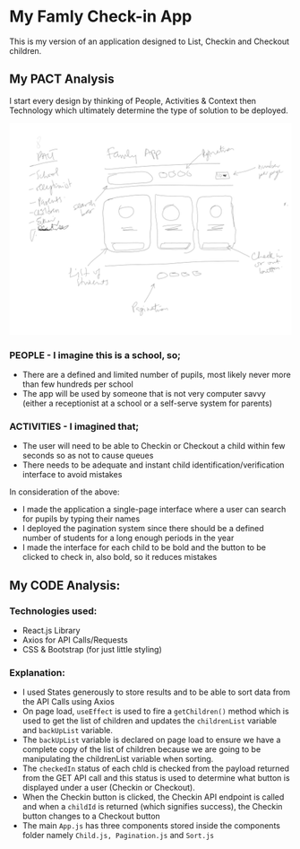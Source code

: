 # My Famly Check-in App

This is my version of an application designed to List, Checkin and Checkout children.

## My PACT Analysis

I start every design by thinking of People, Activities & Context then Technology which ultimately determine the type of solution to be deployed.

![Quick Sketch/Mind Map](https://github.com/tundeph/hire-me/blob/master/public/Famly-sketch.jpg)

### PEOPLE - I imagine this is a school, so;

- There are a defined and limited number of pupils, most likely never more than few hundreds per school
- The app will be used by someone that is not very computer savvy (either a receptionist at a school or a self-serve system for parents)

### ACTIVITIES - I imagined that;

- The user will need to be able to Checkin or Checkout a child within few seconds so as not to cause queues
- There needs to be adequate and instant child identification/verification interface to avoid mistakes

In consideration of the above:

- I made the application a single-page interface where a user can search for pupils by typing their names
- I deployed the pagination system since there should be a defined number of students for a long enough periods in the year
- I made the interface for each child to be bold and the button to be clicked to check in, also bold, so it reduces mistakes

## My CODE Analysis:

### Technologies used:

- React.js Library
- Axios for API Calls/Requests
- CSS & Bootstrap (for just little styling)

### Explanation:

- I used States generously to store results and to be able to sort data from the API Calls using Axios
- On page load, `useEffect` is used to fire a `getChildren()` method which is used to get the list of children and updates the `childrenList` variable and `backUpList` variable.
- The `backUpList` variable is declared on page load to ensure we have a complete copy of the list of children because we are going to be manipulating the childrenList variable when sorting.
- The `checkedIn` status of each chld is checked from the payload returned from the GET API call and this status is used to determine what button is displayed under a user (Checkin or Checkout).
- When the Checkin button is clicked, the Checkin API endpoint is called and when a `childId` is returned (which signifies success), the Checkin button changes to a Checkout button
- The main `App.js` has three components stored inside the components folder namely `Child.js, Pagination.js` and `Sort.js`

